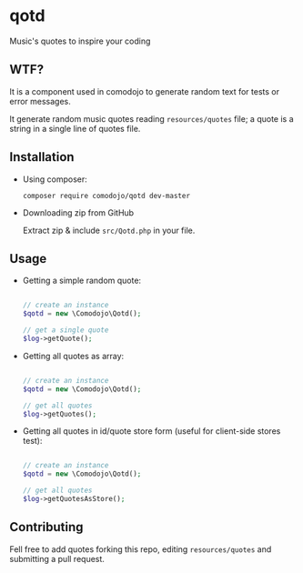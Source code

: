 qotd
====

Music's quotes to inspire your coding

## WTF?

It is a component used in comodojo to generate random text for tests or error messages.

It generate random music quotes reading `resources/quotes` file; a quote is a string in a single line of quotes file.

## Installation

-	Using composer:

	``composer require comodojo/qotd dev-master``

- 	Downloading zip from GitHub

	Extract zip & include `src/Qotd.php` in your file.

## Usage

-	Getting a simple random quote:

	```php
	
	// create an instance
	$qotd = new \Comodojo\Qotd();
	
	// get a single quote
	$log->getQuote();

	```
-	Getting all quotes as array:

	```php
	
	// create an instance
	$qotd = new \Comodojo\Qotd();
	
	// get all quotes
	$log->getQuotes();

	```

-	Getting all quotes in id/quote store form (useful for client-side stores test):

	```php
	
	// create an instance
	$qotd = new \Comodojo\Qotd();
	
	// get all quotes
	$log->getQuotesAsStore();

	```

## Contributing

Fell free to add quotes forking this repo, editing `resources/quotes` and submitting a pull request.
